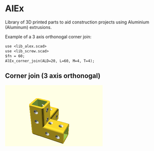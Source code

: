 # AlEx

Library of 3D printed parts to aid construction projects using Aluminium (Aluminum) extrusions.


Example of a 3 axis orthonogal corner join:

```
use <lib_alex.scad>
use <lib_screw.scad>
$fn = 60;
AlEx_corner_join(ALD=20, L=60, M=4, T=4);

```

## Corner join (3 axis orthonogal)

![Corner join (3 axis orthogonal)](./image/join_corner.png)


